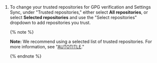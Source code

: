 1. To change your trusted repositories for GPG verification and Settings Sync, under "Trusted repositories," either select **All repositories**, or select **Selected repositories** and use the "Select repositories" dropdown to add repositories you trust.

   {% note %}

   **Note:** We recommend using a selected list of trusted repositories. For more information, see "[AUTOTITLE](/codespaces/codespaces-reference/security-in-github-codespaces#using-settings-sync)."

   {% endnote %}